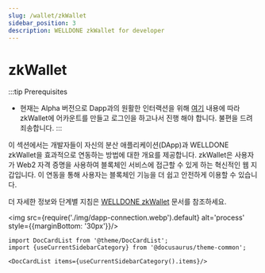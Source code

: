 ```yaml
---
slug: /wallet/zkWallet
sidebar_position: 3
description: WELLDONE zkWallet for developer
---
```


# zkWallet

:::tip Prerequisites

- 현재는 Alpha 버전으로 Dapp과의 원활한 인터랙션을 위해 [여기](https://docs.welldonestudio.io/tutorials/sui-zklogin/) 내용에 따라 zkWallet에 어카운트를 만들고 로그인을 하고나서 진행 해야 합니다. 불편을 드려 죄송합니다.
:::

이 섹션에서는 개발자들이 자신의 분산 애플리케이션(DApp)과 WELLDONE zkWallet을 효과적으로 연동하는 방법에 대한 개요를 제공합니다. zkWallet은 사용자가 Web2 자격 증명을 사용하여 블록체인 서비스에 접근할 수 있게 하는 혁신적인 웹 지갑입니다. 이 연동을 통해 사용자는 블록체인 기능을 더 쉽고 안전하게 이용할 수 있습니다.

더 자세한 정보와 단계별 지침은 [WELLDONE zkWallet](https://docs.welldonestudio.io/tutorials/sui-zklogin/) 문서를 참조하세요.

<img src={require('./img/dapp-connection.webp').default} alt='process' style={{marginBottom: '30px'}}/>

```mdx-code-block
import DocCardList from '@theme/DocCardList';
import {useCurrentSidebarCategory} from '@docusaurus/theme-common';

<DocCardList items={useCurrentSidebarCategory().items}/>
```
